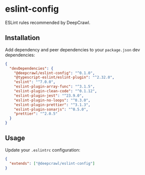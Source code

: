 # eslint-config

ESLint rules recommended by DeepCrawl.

## Installation

Add dependency and peer dependencies to your `package.json` dev dependencies:

```json
{
  "devDependencies": {
    "@deepcrawl/eslint-config": "^0.1.0",
    "@typescript-eslint/eslint-plugin": "^2.32.0",
    "eslint": "^7.0.0",
    "eslint-plugin-array-func": "^3.1.5",
    "eslint-plugin-clean-code": "^0.1.12",
    "eslint-plugin-jest": "^23.9.0",
    "eslint-plugin-no-loops": "^0.3.0",
    "eslint-plugin-prettier": "^3.1.3",
    "eslint-plugin-sonarjs": "^0.5.0",
    "prettier": "^2.0.5"
  }
}
```

## Usage

Update your `.eslintrc` configuration:

```json
{
  "extends": ["@deepcrawl/eslint-config"]
}
```